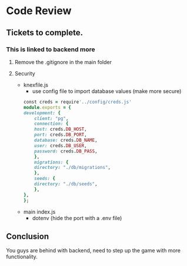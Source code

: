 # Code Review

## Tickets to complete.
### This is linked to backend more
1. Remove the .gitignore in the main folder

2. Security
    - knexfile.js
        - use config file to import database values (make more secure)
        ```ruby
        const creds = require'../config/creds.js'
        module.exports = {
        development: {
            client: "pg",
            connection: {
            host: creds.DB_HOST,
            port: creds.DB_PORT,
            database: creds.DB_NAME,
            user: creds.DB_USER,
            password: creds.DB_PASS,
            },
            migrations: {
            directory: "./db/migrations",
            },
            seeds: {
            directory: "./db/seeds",
            },
        },
        };
        ```
    - main index.js
        - dotenv (hide the port with a .env file)

## Conclusion
You guys are behind with backend, need to step up the game with more functionality. 